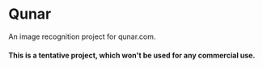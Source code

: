 Qunar
=====

An image recognition project for qunar.com. <br />
<h4>This is a tentative project, which won't be used for any commercial use.</h4> <br />